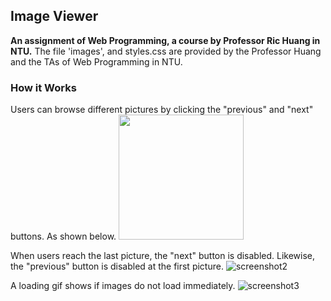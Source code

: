 ## Image Viewer
**An assignment of Web Programming, a course by Professor Ric Huang in NTU.** The file 'images', and styles.css are provided by the Professor Huang and the TAs of Web Programming in NTU.

### How it Works
Users can browse different pictures by clicking the "previous" and "next" buttons. As shown below.
<img src="https://raw.githubusercontent.com/kanapki/image-viewer/master/screenshots/screenshot1.png" width="200" height="200">

When users reach the last picture, the "next" button is disabled. Likewise, the "previous" button is disabled at the first picture.
![screenshot2](https://raw.githubusercontent.com/kanapki/image-viewer/master/screenshots/screenshot2.png)

A loading gif shows if images do not load immediately.
![screenshot3](https://raw.githubusercontent.com/kanapki/image-viewer/master/screenshots/screenshot3.png)
